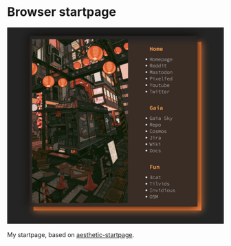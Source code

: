 # Browser startpage
![preview](preview.jpg)

My startpage, based on [aesthetic-startpage](https://github.com/Nainish-Rai/aesthetic-startpage).
